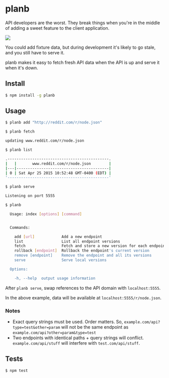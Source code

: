 # planb

API developers are the worst. They break things when you're in the middle of adding a sweet feature to the client application.

![](http://38.media.tumblr.com/37bb6ffb18c4381bdd0cf2d41a4d0354/tumblr_inline_nky4hdG6Up1rhbuv5.gif)

You could add fixture data, but during development it's likely to go stale, and you still have to serve it.

planb makes it easy to fetch fresh API data when the API is up and serve it when it's down.

## Install

``` bash
$ npm install -g planb
```

## Usage

``` bash
$ planb add "http://reddit.com/r/node.json"

$ planb fetch

updating www.reddit.com/r/node.json

$ planb list

.---------------------------------------------.
|   |       www.reddit.com/r/node.json        |
|---|-----------------------------------------|
| 0 | Sat Apr 25 2015 10:52:48 GMT-0400 (EDT) |
'---------------------------------------------'

$ planb serve

Listening on port 5555

$ planb

  Usage: index [options] [command]


  Commands:

    add [url]            Add a new endpoint
    list                 List all endpoint versions
    fetch                Fetch and store a new version for each endpoint
    rollback [endpoint]  Rollback the endpoint's current version
    remove [endpoint]    Remove the endpoint and all its versions
    serve                Serve local versions

  Options:

    -h, --help  output usage information
```

After `planb serve`, swap references to the API domain with `localhost:5555`.

In the above example, data will be available at `localhost:5555/r/node.json`.

### Notes
- Exact query strings must be used. Order matters. So, `example.com/api?type=test&other=param` will not be the same endpoint as  `example.com/api?other=param&type=test`
- Two endpoints with identical paths + query strings will conflict. `example.com/api/stuff` will interfere with `test.com/api/stuff`.

## Tests

```bash
$ npm test
```
